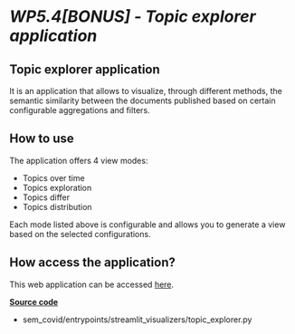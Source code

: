 # *WP5.4[BONUS] - Topic explorer application*

## **Topic explorer application**

It is an application that allows to visualize, through different methods, the semantic similarity between the documents published based on certain configurable aggregations and filters.

## **How to use**
The application offers 4 view modes:
- Topics over time
- Topics exploration
- Topics differ
- Topics distribution

Each mode listed above is configurable and allows you to generate a view based on the selected configurations.

## **How access the application?**
This web application can be accessed [here](http://srv.meaningfy.ws:8506/).

[**Source code**](
https://github.com/meaningfy-ws/sem-covid/blob/main/sem_covid/entrypoints/streamlit_visualizers/topic_explorer.py)
- sem_covid/entrypoints/streamlit_visualizers/topic_explorer.py


